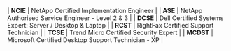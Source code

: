 |     **NCIE** | NetApp Certified Implementation Engineer                 |
|      **ASE** | NetApp Authorised Service Engineer - Level 2 & 3         |
|     **DCSE** | Dell Certified Systems Expert: Server / Desktop & Laptop |
|     **RCST** | RightFax Certified Support Technician                    |
|     **TCSE** | Trend Micro Certified Security Expert                    |
|    **MCDST** | Microsoft Certified Desktop Support Technician - XP      |
